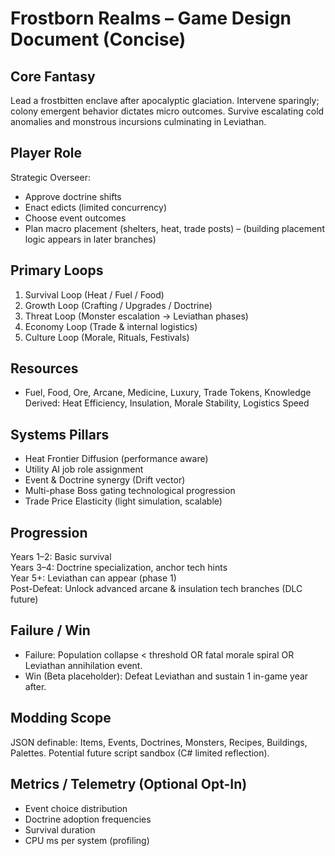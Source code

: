 # Frostborn Realms – Game Design Document (Concise)

## Core Fantasy
Lead a frostbitten enclave after apocalyptic glaciation. Intervene sparingly; colony emergent behavior dictates micro outcomes. Survive escalating cold anomalies and monstrous incursions culminating in Leviathan.

## Player Role
Strategic Overseer:
- Approve doctrine shifts
- Enact edicts (limited concurrency)
- Choose event outcomes
- Plan macro placement (shelters, heat, trade posts) – (building placement logic appears in later branches)

## Primary Loops
1. Survival Loop (Heat / Fuel / Food)
2. Growth Loop (Crafting / Upgrades / Doctrine)
3. Threat Loop (Monster escalation → Leviathan phases)
4. Economy Loop (Trade & internal logistics)
5. Culture Loop (Morale, Rituals, Festivals)

## Resources
- Fuel, Food, Ore, Arcane, Medicine, Luxury, Trade Tokens, Knowledge
Derived: Heat Efficiency, Insulation, Morale Stability, Logistics Speed

## Systems Pillars
- Heat Frontier Diffusion (performance aware)
- Utility AI job role assignment
- Event & Doctrine synergy (Drift vector)
- Multi-phase Boss gating technological progression
- Trade Price Elasticity (light simulation, scalable)

## Progression
Years 1–2: Basic survival  
Years 3–4: Doctrine specialization, anchor tech hints  
Year 5+: Leviathan can appear (phase 1)  
Post-Defeat: Unlock advanced arcane & insulation tech branches (DLC future)

## Failure / Win
- Failure: Population collapse < threshold OR fatal morale spiral OR Leviathan annihilation event.
- Win (Beta placeholder): Defeat Leviathan and sustain 1 in-game year after.

## Modding Scope
JSON definable: Items, Events, Doctrines, Monsters, Recipes, Buildings, Palettes. Potential future script sandbox (C# limited reflection).

## Metrics / Telemetry (Optional Opt-In)
- Event choice distribution
- Doctrine adoption frequencies
- Survival duration
- CPU ms per system (profiling)
